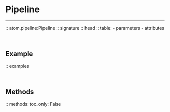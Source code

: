 # Pipeline
----------

:: atom.pipeline:Pipeline
    :: signature
    :: head
    :: table:
        - parameters
        - attributes

<br>

## Example

:: examples

<br>

## Methods

:: methods:
    toc_only: False
